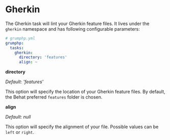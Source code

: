 # Gherkin

The Gherkin task will lint your Gherkin feature files.
It lives under the `gherkin` namespace and has following configurable parameters:

```yaml
# grumphp.yml
grumphp:
  tasks:
    gherkin:
      directory: 'features'
      align: ~
```

**directory**

*Default: 'features'*

This option will specify the location of your Gherkin feature files.
By default, the Behat preferred `features` folder is chosen.

**align**

*Default: null*

This option will specify the alignment of your file.
Possible values can be `left` or `right`.
